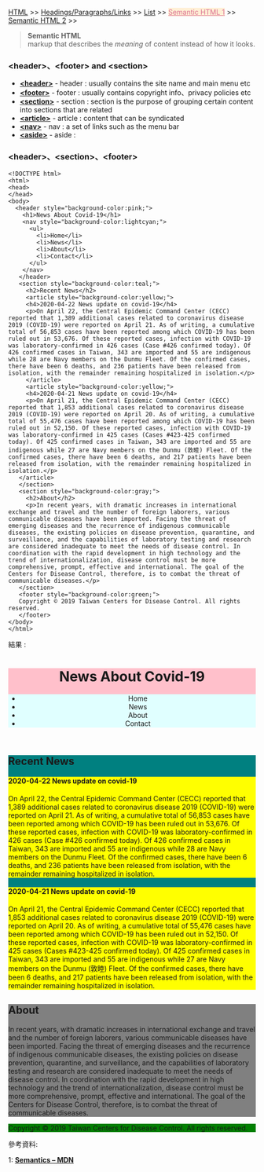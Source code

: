 
<a href="/HTML/">HTML</a> >>
<a href="/HTML/Headings_Paragraphs_Links/">Headings/Paragraphs/Links</a> >>
<a href="/HTML/List/">List</a> >>
<a href="/HTML/Semantic_HTML_1/" style="color:palevioletred;background-color:papayawhip;">Semantic HTML 1</a> >>
<a href="/HTML/Semantic_HTML_2/">Semantic HTML 2</a> >>
<div class="divider"></div>

> **Semantic HTML**<br/>
  markup that describes the *meaning* of content instead of how it looks.

### &lt;header&gt;、&lt;footer&gt; and &lt;section&gt;

* **<a href="https://developer.mozilla.org/en-US/docs/Web/HTML/Element/header" target="_blank">&lt;header&gt;</a>** - header : usually contains the site name and main menu etc
* **<a href="https://developer.mozilla.org/en-US/docs/Web/HTML/Element/footer" target="_blank">&lt;footer&gt;</a>** - footer : usually contains copyright info、privacy policies etc
* **<a href="https://developer.mozilla.org/en-US/docs/Web/HTML/Element/section" target="_blank">&lt;section&gt;</a>** - section : section is the purpose of grouping certain content into sections that are related
* **<a href="https://developer.mozilla.org/en-US/docs/Web/HTML/Element/article" target="_blank">&lt;article&gt;</a>** - article : content that can be syndicated
* **<a href="https://developer.mozilla.org/en-US/docs/Web/HTML/Element/nav" target="_blank">&lt;nav&gt;</a>** - nav : a set of links such as the menu bar
* **<a href="https://developer.mozilla.org/en-US/docs/Web/HTML/Element/aside" target="_blank">&lt;aside&gt;</a>** - aside : 

<div class="divider"></div>

### &lt;header&gt;、&lt;section&gt;、&lt;footer&gt;

```
<!DOCTYPE html>
<html>
<head>
</head>
<body>
  <header style="background-color:pink;">
    <h1>News About Covid-19</h1>
    <nav style="background-color:lightcyan;">
      <ul>
        <li>Home</li>
        <li>News</li>
        <li>About</li>
        <li>Contact</li>
      </ul>
    </nav>
   </header>
   <section style="background-color:teal;">
     <h2>Recent News</h2>
     <article style="background-color:yellow;">
     <h4>2020-04-22 News update on covid-19</h4>
     <p>On April 22, the Central Epidemic Command Center (CECC) reported that 1,389 additional cases related to coronavirus disease 2019 (COVID-19) were reported on April 21. As of writing, a cumulative total of 56,853 cases have been reported among which COVID-19 has been ruled out in 53,676. Of these reported cases, infection with COVID-19 was laboratory-confirmed in 426 cases (Case #426 confirmed today). Of 426 confirmed cases in Taiwan, 343 are imported and 55 are indigenous while 28 are Navy members on the Dunmu Fleet. Of the confirmed cases, there have been 6 deaths, and 236 patients have been released from isolation, with the remainder remaining hospitalized in isolation.</p>
     </article>
     <article style="background-color:yellow;">
     <h4>2020-04-21 News update on covid-19</h4>
     <p>On April 21, the Central Epidemic Command Center (CECC) reported that 1,853 additional cases related to coronavirus disease 2019 (COVID-19) were reported on April 20. As of writing, a cumulative total of 55,476 cases have been reported among which COVID-19 has been ruled out in 52,150. Of these reported cases, infection with COVID-19 was laboratory-confirmed in 425 cases (Cases #423-425 confirmed today). Of 425 confirmed cases in Taiwan, 343 are imported and 55 are indigenous while 27 are Navy members on the Dunmu (敦睦) Fleet. Of the confirmed cases, there have been 6 deaths, and 217 patients have been released from isolation, with the remainder remaining hospitalized in isolation.</p>
   </article>
   </section>
   <section style="background-color:gray;">
     <h2>About</h2>
     <p>In recent years, with dramatic increases in international exchange and travel and the number of foreign laborers, various communicable diseases have been imported. Facing the threat of emerging diseases and the recurrence of indigenous communicable diseases, the existing policies on disease prevention, quarantine, and surveillance, and the capabilities of laboratory testing and research are considered inadequate to meet the needs of disease control. In coordination with the rapid development in high technology and the trend of internationalization, disease control must be more comprehensive, prompt, effective and international. The goal of the Centers for Disease Control, therefore, is to combat the threat of communicable diseases.</p>
   </section>
   <footer style="background-color:green;">
   Copyright © 2019 Taiwan Centers for Disease Control. All rights reserved.
   </footer>
</body>
</html>
```
結果 : 
<html>
<head>
</head>
<body>
   <header style="background-color:pink;">
     <h1>News About Covid-19</h1>
     <nav style="background-color:lightcyan;">
       <ul>
         <li>Home</li>
         <li>News</li>
         <li>About</li>
         <li>Contact</li>
       </ul>
     </nav>
   </header>
   <section style="background-color:teal;">
     <h2>Recent News</h2>
     <article style="background-color:yellow;">
     <h4>2020-04-22 News update on covid-19</h4>
     <p>On April 22, the Central Epidemic Command Center (CECC) reported that 1,389 additional cases related to coronavirus disease 2019 (COVID-19) were reported on April 21. As of writing, a cumulative total of 56,853 cases have been reported among which COVID-19 has been ruled out in 53,676. Of these reported cases, infection with COVID-19 was laboratory-confirmed in 426 cases (Case #426 confirmed today). Of 426 confirmed cases in Taiwan, 343 are imported and 55 are indigenous while 28 are Navy members on the Dunmu Fleet. Of the confirmed cases, there have been 6 deaths, and 236 patients have been released from isolation, with the remainder remaining hospitalized in isolation.</p>
     </article>
     <article style="background-color:yellow;">
     <h4>2020-04-21 News update on covid-19</h4>
     <p>On April 21, the Central Epidemic Command Center (CECC) reported that 1,853 additional cases related to coronavirus disease 2019 (COVID-19) were reported on April 20. As of writing, a cumulative total of 55,476 cases have been reported among which COVID-19 has been ruled out in 52,150. Of these reported cases, infection with COVID-19 was laboratory-confirmed in 425 cases (Cases #423-425 confirmed today). Of 425 confirmed cases in Taiwan, 343 are imported and 55 are indigenous while 27 are Navy members on the Dunmu (敦睦) Fleet. Of the confirmed cases, there have been 6 deaths, and 217 patients have been released from isolation, with the remainder remaining hospitalized in isolation.</p>
   </article>
   </section>
   <section style="background-color:gray;">
     <h2>About</h2>
     <p>In recent years, with dramatic increases in international exchange and travel and the number of foreign laborers, various communicable diseases have been imported. Facing the threat of emerging diseases and the recurrence of indigenous communicable diseases, the existing policies on disease prevention, quarantine, and surveillance, and the capabilities of laboratory testing and research are considered inadequate to meet the needs of disease control. In coordination with the rapid development in high technology and the trend of internationalization, disease control must be more comprehensive, prompt, effective and international. The goal of the Centers for Disease Control, therefore, is to combat the threat of communicable diseases.</p>
   </section>
   <footer style="background-color:green;">
   Copyright © 2019 Taiwan Centers for Disease Control. All rights reserved.
   </footer>
</body>
</html>

<div class="divider"></div>

參考資料:

1: **<a href="https://developer.mozilla.org/en-US/docs/Glossary/Semantics" target="_blank">Semantics – MDN</a>**
